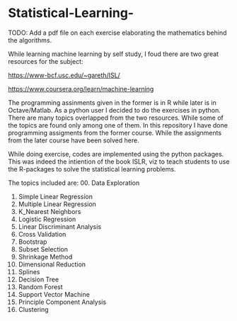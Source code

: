 # Statistical-Learning-

TODO: Add a pdf file on each exercise elaborating the mathematics behind the algorithms.

While learning machine learning by self study, I foud there are two great resources for the subject:

https://www-bcf.usc.edu/~gareth/ISL/

https://www.coursera.org/learn/machine-learning

The programming assinments given in the former is in R while later is in Octave/Matlab. As a python user I decided to do the exercises in python. There are many topics overlapped from the two resources. While some of the topics are found only among one of them. In this repository I have done programming assigments from the former course. While the assignments from the later course have been solved here.

While doing exercise, codes are implemented using the python packages. This was indeed the intiention of the book ISLR, viz to teach students to use the R-packages to solve the statistical learning problems. 

The topics included are: 
00. Data Exploration 
01. Simple Linear Regression
02. Multiple Linear Regression 
03. K_Nearest Neighbors 
04. Logistic Regression 
05. Linear Discriminant Analysis 
06. Cross Validation 
07. Bootstrap 
08. Subset Selection 
09. Shrinkage Method 
10. Dimensional Reduction 
11. Splines 
12. Decision Tree 
13. Random Forest 
14. Support Vector Machine 
15. Principle Component Analysis 
16. Clustering 
